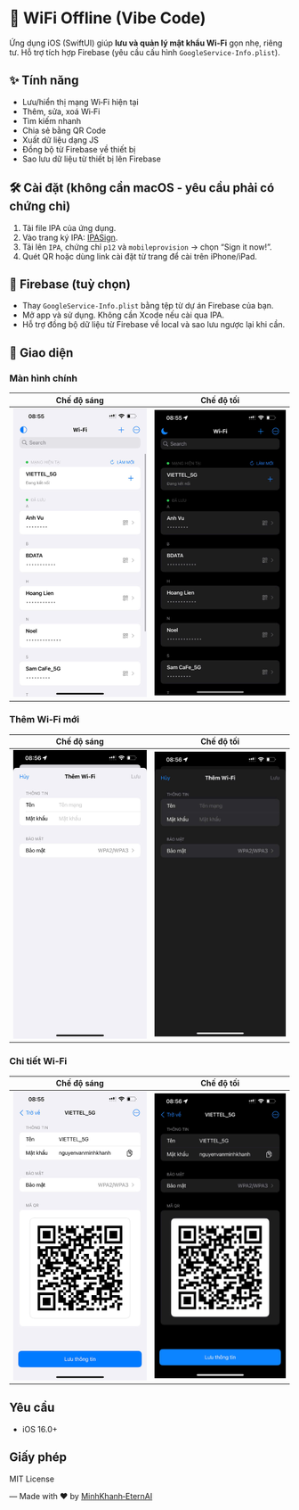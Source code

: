 # 📶 WiFi Offline (Vibe Code)

Ứng dụng iOS (SwiftUI) giúp **lưu và quản lý mật khẩu Wi‑Fi** gọn nhẹ, riêng tư. Hỗ trợ tích hợp Firebase (yêu cầu cấu hình `GoogleService-Info.plist`).

## ✨ Tính năng
- Lưu/hiển thị mạng Wi‑Fi hiện tại
- Thêm, sửa, xoá Wi‑Fi
- Tìm kiếm nhanh
- Chia sẻ bằng QR Code
- Xuất dữ liệu dạng JS
- Đồng bộ từ Firebase về thiết bị
- Sao lưu dữ liệu từ thiết bị lên Firebase

## 🛠 Cài đặt (không cần macOS - yêu cầu phải có chứng chỉ)
1. Tải file IPA của ứng dụng.
2. Vào trang ký IPA: [IPASign](https://sign.ipasign.cc/).
3. Tải lên `IPA`, chứng chỉ `p12` và `mobileprovision` → chọn “Sign it now!”.
4. Quét QR hoặc dùng link cài đặt từ trang để cài trên iPhone/iPad.

## 🔧 Firebase (tuỳ chọn)
- Thay `GoogleService-Info.plist` bằng tệp từ dự án Firebase của bạn.
- Mở app và sử dụng. Không cần Xcode nếu cài qua IPA.
- Hỗ trợ đồng bộ dữ liệu từ Firebase về local và sao lưu ngược lại khi cần.

## 📱 Giao diện

### Màn hình chính
| Chế độ sáng | Chế độ tối |
|-------------|------------|
| ![Homepage Light](demo/homepage-light.jpg) | ![Homepage Dark](demo/homepage-dark.jpg) |

### Thêm Wi‑Fi mới
| Chế độ sáng | Chế độ tối |
|-------------|------------|
| ![Add WiFi Light](demo/add-wifi-light.jpg) | ![Add WiFi Dark](demo/add-wifi-dark.jpg) |

### Chi tiết Wi‑Fi
| Chế độ sáng | Chế độ tối |
|-------------|------------|
| ![WiFi Info Light](demo/wifi-info-light.jpg) | ![WiFi Info Dark](demo/wifi-info-dark.jpg) |

## Yêu cầu
- iOS 16.0+

## Giấy phép
MIT License

—
Made with ❤️ by [MinhKhanh‑EternAI](https://github.com/MinhKhanh-EternAI)